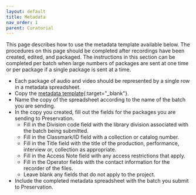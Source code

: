 ```yaml
---
layout: default
title: Metadata
nav_order: 1
parent: Curatorial
---
```

This page describes how to use the metadata template available below. The procedures on this page should be completed after recordings have been created, edited, and packaged. The instructions in this section can be completed per batch when large numbers of packages are sent at one time or per package if a single package is sent at a time.

* Each package of audio and video should be represented by a single row in a metadata spreadsheet. 
* Copy the [metadata template](https://docs.google.com/spreadsheets/d/1i7NbnFqxmR_Sr-t7y2a82NA5_fJJor9MCfzu6D44lW0/edit?usp=sharing){:target="_blank"}. 
* Name the copy of the spreadsheet according to the name of the batch you are sending.
* In the copy you created, fill out the fields for the packages you are sending to Preservation.
    * Fill in the Division code field with the library division associated with the batch being submitted.
    * Fill in the Classmark/ID field with a collection or catalog number.
    * Fill in the Title field with the title of the production, performance, interview or, collection as appropriate.
    * Fill in the Access Note field with any access restrictions that apply.
    * Fill in the Operator fields with the contact information for the recorder of the files.
    * Leave blank any fields that do not apply to the project.  
* Include the completed metadata spreadsheet with the batch you submit to Preservation.  
